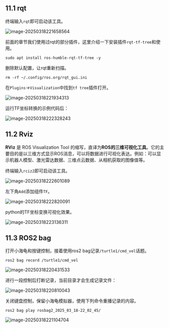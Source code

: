 ## 11.1 rqt

终端输入`rqt`即可启动该工具。

![image-20250318221658564](https://tonmoon.obs.cn-east-3.myhuaweicloud.com/img/tonmoon/image-20250318221658564.png)

前面的章节我们使用过rqt的部分插件，这里介绍一下安装插件`rqt-tf-tree`和使用。

```shell
sudo apt install ros-humble-rqt-tf-tree -y
```

删除默认配置，让rqt重新扫描。

```shell
rm -rf ~/.config/ros.org/rqt_gui.ini
```

在`Plugins`->`Visualization`中找到`tf tree`插件打开。

![image-20250318221934313](https://tonmoon.obs.cn-east-3.myhuaweicloud.com/img/tonmoon/image-20250318221934313.png)

运行TF坐标转换的示例代码后：

![image-20250318222328243](https://tonmoon.obs.cn-east-3.myhuaweicloud.com/img/tonmoon/image-20250318222328243.png)

## 11.2 Rviz

**RViz** 是 ROS Visualization Tool 的缩写，直译为**ROS的三维可视化工具**。它的主要目的是以三维方式显示ROS消息，可以将数据进行可视化表达。例如：可以显示机器人模型、激光雷达数据、三维点云数据、从相机获取的图像值等。

终端输入`rciz2`即可启动该工具。

![image-20250318222601089](https://tonmoon.obs.cn-east-3.myhuaweicloud.com/img/tonmoon/image-20250318222601089.png)

左下角`Add`添加组件`TF`。

![image-20250318222820091](https://tonmoon.obs.cn-east-3.myhuaweicloud.com/img/tonmoon/image-20250318222820091.png)

python的TF坐标变换可视化效果。

![image-20250318223136311](https://tonmoon.obs.cn-east-3.myhuaweicloud.com/img/tonmoon/image-20250318223136311.png)

## 11.3 ROS2 bag

打开小海龟和按键控制，接着使用ros2 bag记录`/turtle1/cmd_vel`话题。

```shell
ros2 bag record /turtle1/cmd_vel
```

![image-20250318220431533](https://tonmoon.obs.cn-east-3.myhuaweicloud.com/img/tonmoon/image-20250318220431533.png)

进行一段控制后打断记录，当前目录才会生成记录文件：

![image-20250318220810043](https://tonmoon.obs.cn-east-3.myhuaweicloud.com/img/tonmoon/image-20250318220810043.png)

关闭键盘控制，保留小海龟模拟器，使用下列命令重播记录的内容。

```shell
ros2 bag play rosbag2_2025_03_18-22_02_45/
```

![image-20250318221104704](https://tonmoon.obs.cn-east-3.myhuaweicloud.com/img/tonmoon/image-20250318221104704.png)

